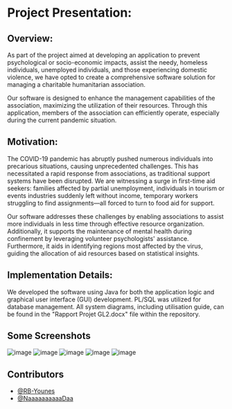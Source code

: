 # Project Presentation:

## Overview:
As part of the project aimed at developing an application to prevent psychological or socio-economic impacts, assist the needy, homeless individuals, unemployed individuals, and those experiencing domestic violence, we have opted to create a comprehensive software solution for managing a charitable humanitarian association.

Our software is designed to enhance the management capabilities of the association, maximizing the utilization of their resources. Through this application, members of the association can efficiently operate, especially during the current pandemic situation.

## Motivation:
The COVID-19 pandemic has abruptly pushed numerous individuals into precarious situations, causing unprecedented challenges. This has necessitated a rapid response from associations, as traditional support systems have been disrupted. We are witnessing a surge in first-time aid seekers: families affected by partial unemployment, individuals in tourism or events industries suddenly left without income, temporary workers struggling to find assignments—all forced to turn to food aid for support.

Our software addresses these challenges by enabling associations to assist more individuals in less time through effective resource organization. Additionally, it supports the maintenance of mental health during confinement by leveraging volunteer psychologists' assistance. Furthermore, it aids in identifying regions most affected by the virus, guiding the allocation of aid resources based on statistical insights.

## Implementation Details:
We developed the software using Java for both the application logic and graphical user interface (GUI) development. PL/SQL was utilized for database management. All system diagrams, including utilisation guide, can be found in the "Rapport Projet GL2.docx" file within the repository.

## Some Screenshots

![image](https://github.com/RB-Younes/Software-for-the-management-of-a-caretative-association/assets/108153787/d72a0cad-f676-4df1-9f5f-0a85d452d23f)
![image](https://github.com/RB-Younes/Software-for-the-management-of-a-caretative-association/assets/108153787/76224337-d7f0-4808-9c72-5cab95aa6367)
![image](https://github.com/RB-Younes/Software-for-the-management-of-a-caretative-association/assets/108153787/ef23f1be-744e-45db-be27-91c243f7bbf7)
![image](https://github.com/RB-Younes/Software-for-the-management-of-a-caretative-association/assets/108153787/2edfc339-0c7a-47e7-b6cd-584ac0d4e799)
![image](https://github.com/RB-Younes/Software-for-the-management-of-a-caretative-association/assets/108153787/fd3f22ef-c0b4-4f5d-a3dd-6fe9ad2d9324)


## Contributors

- [@RB-Younes](https://github.com/RB-Younes)
- [@NaaaaaaaaaaDaa](https://github.com/NaaaaaaaaaaDaa)
